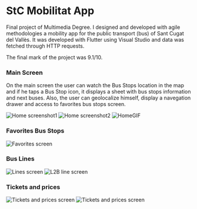 # StC Mobilitat App

Final project of Multimedia Degree. I designed and developed with agile methodologies a mobility app for the public transport (bus) of Sant Cugat del Vallès. It was developed with Flutter using Visual Studio and data was fetched through HTTP requests.

The final mark of the project was 9.1/10.


### Main Screen
On the main screen the user can watch the Bus Stops location in the map and if he taps a Bus Stop icon, it displays a sheet with bus stops information and next buses. Also, the user can geolocalize himself, display a navegation drawer and access to favorites bus stops screen. 

![Home screenshot1](https://github.com/alloza95/stc_mobilitat/blob/master/assets/captures/Screenshot_home1.png) ![Home screenshot2](https://github.com/alloza95/stc_mobilitat/blob/master/assets/captures/Screenshot_home2.png) ![HomeGIF](https://github.com/alloza95/stc_mobilitat/blob/master/assets/captures/homeReconvertit.gif)

### Favorites Bus Stops

![Favorites screen](https://github.com/alloza95/stc_mobilitat/blob/master/assets/captures/Screenshot_paradesPreferides.png)


### Bus Lines

![Lines screen](https://github.com/alloza95/stc_mobilitat/blob/master/assets/captures/Screenshot_linies.png) ![L2B line screen](https://github.com/alloza95/stc_mobilitat/blob/master/assets/captures/Screenshot_linial2b.png)


### Tickets and prices

![Tickets and prices screen](https://github.com/alloza95/stc_mobilitat/blob/master/assets/captures/Screenshot_titolsitarifes.png) ![Tickets and prices screen](https://github.com/alloza95/stc_mobilitat/blob/master/assets/captures/Screenshot_titolsitarifes2.png)
